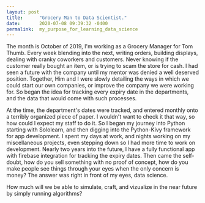 ```yaml
---
layout: post
title:      "Grocery Man to Data Scientist."
date:       2020-07-08 09:39:32 -0400
permalink:  my_purpose_for_learning_data_science
---
```



<p>    The month is October of 2019,  I'm working as a Grocery Manager for Tom Thumb.  Every week blending into the next, writing orders, building displays, dealing with cranky coworkers and customers.  Never knowing if the customer really 
bought an item, or is trying to scam the store for cash.  I had seen a future with the company until my mentor was denied a well deserved position.  Together, Him and I were slowly detailing the ways in which we could start our own companies, or improve the company we were working for. So began the idea for tracking every expiry date in the departments,  and the data that would come with such processes.</p>
		
<p>     At the time, the department's dates were tracked, and entered monthly onto a terribly organized piece of paper.  I wouldn't want to check it that way, so how could I expect my staff to do it.  So I began my journey into Python starting with Sololearn, and then digging into the Python-Kivy framework for app development.  I spent my days at work, and nights working on my miscellaneous projects, even stepping down so I had more time to work on development.  Nearly two years into the future, I have a fully functional app with firebase integration for tracking the expiry dates.  Then came the self-doubt, how do you sell something with no proof of concept, how do you make people see things through your eyes when the only concern is money?  The answer was right in front of my eyes, data science.</p>

<p>How much will we be able to simulate, craft, and vizualize in the near future by simply running algorithms?</p>
